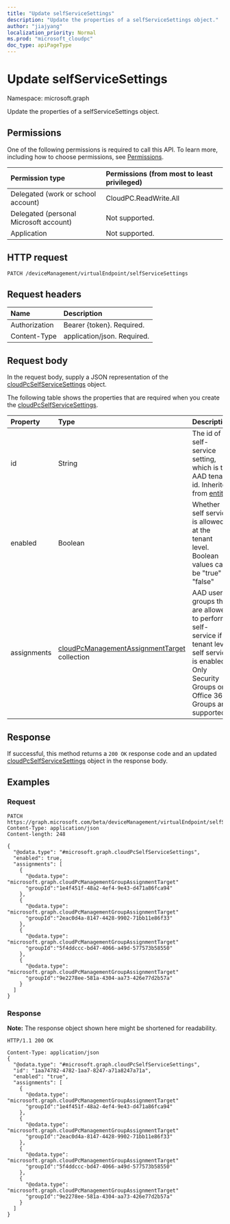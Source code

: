 ```yaml
---
title: "Update selfServiceSettings"
description: "Update the properties of a selfServiceSettings object."
author: "jiajyang"
localization_priority: Normal
ms.prod: "microsoft_cloudpc"
doc_type: apiPageType
---
```


# Update selfServiceSettings

Namespace: microsoft.graph

Update the properties of a selfServiceSettings object.

## Permissions

One of the following permissions is required to call this API. To learn more, including how to choose permissions, see [Permissions](/graph/permissions-reference).

|Permission type|Permissions (from most to least privileged)|
|:---|:---|
|Delegated (work or school account)|CloudPC.ReadWrite.All|
|Delegated (personal Microsoft account)|Not supported.|
|Application|Not supported.|

## HTTP request

<!-- {
  "blockType": "ignored"
}
-->

``` http
PATCH /deviceManagement/virtualEndpoint/selfServiceSettings
```

## Request headers

|Name|Description|
|:---|:---|
|Authorization|Bearer {token}. Required.|
|Content-Type|application/json. Required.|

## Request body

In the request body, supply a JSON representation of the [cloudPcSelfServiceSettings](../resources/cloudpcselfservicesettings.md) object.

The following table shows the properties that are required when you create the [cloudPcSelfServiceSettings](../resources/cloudpcselfservicesettings.md).

|Property|Type|Description|
|:---|:---|:---|
|id|String|The id of self-service setting, which is the AAD tenant id. Inherited from [entity](../resources/entity.md)|
|enabled|Boolean|Whether self service is allowed at the tenant level. Boolean values can be "true" or "false"|
|assignments|[cloudPcManagementAssignmentTarget](../resources/cloudpcmanagementassignmenttarget.md) collection|AAD user groups that are allowed to perform self-service if tenant level self service is enabled. Only Security Groups or Office 365 Groups are supported.|

## Response

If successful, this method returns a `200 OK` response code and an updated [cloudPcSelfServiceSettings](../resources/cloudpcselfservicesettings.md) object in the response body.

## Examples

### Request

<!-- {
  "blockType": "request",
  "name": "update_selfservicesettings"
}
-->

``` http
PATCH https://graph.microsoft.com/beta/deviceManagement/virtualEndpoint/selfServiceSettings
Content-Type: application/json
Content-length: 248

{
  "@odata.type": "#microsoft.graph.cloudPcSelfServiceSettings",
  "enabled": true,
  "assignments": [
    {
      "@odata.type": "microsoft.graph.cloudPcManagementGroupAssignmentTarget"
      "groupId":"1e4f451f-48a2-4ef4-9e43-d471a86fca94"
    },
    {
      "@odata.type": "microsoft.graph.cloudPcManagementGroupAssignmentTarget"
      "groupId":"2eac0d4a-8147-4428-9902-71bb11e86f33"
    },
    {
      "@odata.type": "microsoft.graph.cloudPcManagementGroupAssignmentTarget"
      "groupId":"5f4ddccc-bd47-4066-a49d-577573b58550"
    },
    {
      "@odata.type": "microsoft.graph.cloudPcManagementGroupAssignmentTarget"
      "groupId":"9e2278ee-581a-4304-aa73-426e77d2b57a"
    }
  ]
}
```

### Response

**Note:** The response object shown here might be shortened for readability.
<!-- {
  "blockType": "response",
  "truncated": true,
  "@odata.type": "microsoft.graph.cloudPcSelfServiceSettings"
}
-->

``` http
HTTP/1.1 200 OK

Content-Type: application/json
{
  "@odata.type": "#microsoft.graph.cloudPcSelfServiceSettings",
  "id": "1aa74782-4782-1aa7-8247-a71a8247a71a",
  "enabled": "true",
  "assignments": [
    {
      "@odata.type": "microsoft.graph.cloudPcManagementGroupAssignmentTarget"
      "groupId":"1e4f451f-48a2-4ef4-9e43-d471a86fca94"
    },
    {
      "@odata.type": "microsoft.graph.cloudPcManagementGroupAssignmentTarget"
      "groupId":"2eac0d4a-8147-4428-9902-71bb11e86f33"
    },
    {
      "@odata.type": "microsoft.graph.cloudPcManagementGroupAssignmentTarget"
      "groupId":"5f4ddccc-bd47-4066-a49d-577573b58550"
    },
    {
      "@odata.type": "microsoft.graph.cloudPcManagementGroupAssignmentTarget"
      "groupId":"9e2278ee-581a-4304-aa73-426e77d2b57a"
    }
  ]
}
```
